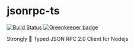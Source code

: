 # jsonrpc-ts
[![Build Status](https://travis-ci.org/shekohex/jsonrpc-ts.svg?branch=master)](https://travis-ci.org/shekohex/jsonrpc-ts) [![Greenkeeper badge](https://badges.greenkeeper.io/shekohex/jsonrpc-ts.svg)](https://greenkeeper.io/)

Strongly 💪 Typed JSON RPC 2.0 Client for Nodejs
